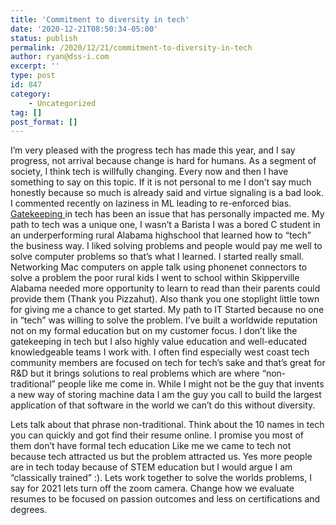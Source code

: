 ```yaml
---
title: 'Commitment to diversity in tech'
date: '2020-12-21T08:50:34-05:00'
status: publish
permalink: /2020/12/21/commitment-to-diversity-in-tech
author: ryan@dss-i.com
excerpt: ''
type: post
id: 847
category:
    - Uncategorized
tag: []
post_format: []
---
```

I’m very pleased with the progress tech has made this year, and I say progress, not arrival because change is hard for humans. As a segment of society, I think tech is willfully changing. Every now and then I have something to say on this topic. If it is not personal to me I don’t say much honestly because so much is already said and virtue signaling is a bad look. I commented recently on laziness in ML leading to re-enforced bias. [Gatekeeping ](https://it.slashdot.org/story/20/12/21/038250/successful-it-workers-applaud-non-traditional-paths-to-tech)in tech has been an issue that has personally impacted me. My path to tech was a unique one, I wasn’t a Barista I was a bored C student in an underperforming rural Alabama highschool that learned how to “tech” the business way. I liked solving problems and people would pay me well to solve computer problems so that’s what I learned. I started really small. Networking Mac computers on apple talk using phonenet connectors to solve a problem the poor rural kids I went to school within Skipperville Alabama needed more opportunity to learn to read than their parents could provide them (Thank you Pizzahut). Also thank you one stoplight little town for giving me a chance to get started. My path to IT Started because no one in “tech” was willing to solve the problem. I’ve built a worldwide reputation not on my formal education but on my customer focus. I don’t like the gatekeeping in tech but I also highly value education and well-educated knowledgeable teams I work with. I often find especially west coast tech community members are focused on tech for tech’s sake and that’s great for R&amp;D but it brings solutions to real problems which are where “non-traditional” people like me come in. While I might not be the guy that invents a new way of storing machine data I am the guy you call to build the largest application of that software in the world we can’t do this without diversity.

Lets talk about that phrase non-traditional. Think about the 10 names in tech you can quickly and got find their resume online. I promise you most of them don’t have formal tech education Like me we came to tech not because tech attracted us but the problem attracted us. Yes more people are in tech today because of STEM education but I would argue I am “classically trained” :). Lets work together to solve the worlds problems, I say for 2021 lets turn off the zoom camera. Change how we evaluate resumes to be focused on passion outcomes and less on certifications and degrees.